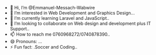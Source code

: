- 👋 Hi, I’m @Emmanuel-Messach-Wabwire
- 👀 I’m interested in Web Development and Graphics Design...
- 🌱 I’m currently learning Laravel and JavaScript..
- 💞️ I’m looking to collaborate on Web design and development plus IT Support..
- 📫 How to reach me 0760968272/0740878390..
- 😄 Pronouns: ...
- ⚡ Fun fact: .Soccer and Coding..

<!---
Emmanuel-Messach-W/Emmanuel-Messach-W is a ✨ special ✨ repository because its `README.md` (this file) appears on your GitHub profile.
You can click the Preview link to take a look at your changes.
--->
